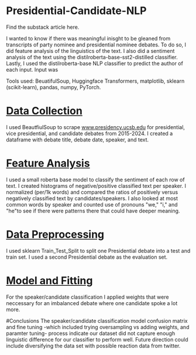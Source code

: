 # Presidential-Candidate-NLP
Find the substack article here. 

I wanted to know if there was meaningful inisght to be gleaned from transcripts of party nominee and presidential nominee debates. To do so, I did feature analysis of the linguistics of the text. I also did a sentiment analysis of the text using the distilroberta-base-sst2-distilled classifier. Lastly, I used the distilroberta-base NLP classifier to predict the author of each input. Input was 

Tools used: BeuatifulSoup, Huggingface Transformers, matplotlib, sklearn (scikit-learn), pandas, numpy, PyTorch. 

# [Data Collection](https://github.com/gesantel/Presidential-Candidate-NLP/blob/main/TILIS_dataload.ipynb)
I used BeautfiulSoup to scrape www.presidency.ucsb.edu for presidential, vice presidential, and candidate debates from 2015-2024. I created a dataframe with debate title, debate date, speaker, and text. 

# [Feature Analysis](https://github.com/gesantel/Presidential-Candidate-NLP/blob/main/FeatureAnalysis.ipynb)
I used a small roberta base model to classify the sentiment of each row of text. I created histograms of negative/positive classified text per speaker. I normalized (per/1k words) and compared the ratios of positively versus negatively classified text by candidates/speakers. I also looked at most common words by speaker and counted use of pronouns "we," "i," and "he"to see if there were patterns there that could have deeper meaning.  

# [Data Preprocessing](https://github.com/gesantel/Presidential-Candidate-NLP/blob/main/NLPClassModel.ipynb)
I used sklearn Train_Test_Split to split one Presidential debate into a test and train set. I used a second Presidential debate as the evaluation set. 

# [Model and Fitting](https://github.com/gesantel/Presidential-Candidate-NLP/blob/main/NLPClassModel.ipynb)
For the speaker/candidate classification I applied weights that were neccessary for an imbalanced debate where one candidate spoke a lot more. 

#Conclusions
The speaker/candidate classification model confusion matrix and fine tuning -which included trying oversampling vs adding weights, and paramter tuning- process indicate our dataset did not capture enough linguistic difference for our classifier to perform well. Future direction could include diversifying the data set with possible reaction data from twitter.    
